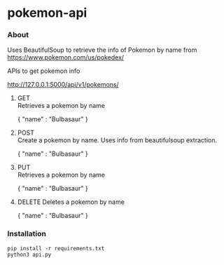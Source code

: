 # pokemon-api

### About

Uses BeautifulSoup to retrieve the info of Pokemon by name from 
https://www.pokemon.com/us/pokedex/


APIs to get pokemon info

http://127.0.0.1:5000/api/v1/pokemons/    
 
1. GET     
   Retrieves a pokemon by name  
   
   {
   "name" : "Bulbasaur"
   }
   

2. POST     
   Create a pokemon by name. Uses info from beautifulsoup extraction.
   
   {
   "name" : "Bulbasaur"
   }   


3. PUT     
   Retrieves a pokemon by name  
   
   {
   "name" : "Bulbasaur"
   }   
   

4. DELETE 
   Deletes a pokemon by name  
   
   {
   "name" : "Bulbasaur"
   }   


### Installation
```
pip install -r requirements.txt
python3 api.py
```